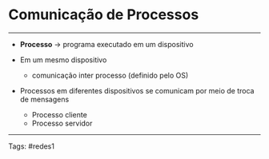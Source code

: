 # Comunicação de Processos

---

- **Processo** -> programa executado em um dispositivo

- Em um mesmo dispositivo
	- comunicação inter processo (definido pelo OS)
- Processos em diferentes dispositivos se comunicam por meio de troca de mensagens
	- Processo cliente
	- Processo servidor

---

Tags: #redes1 